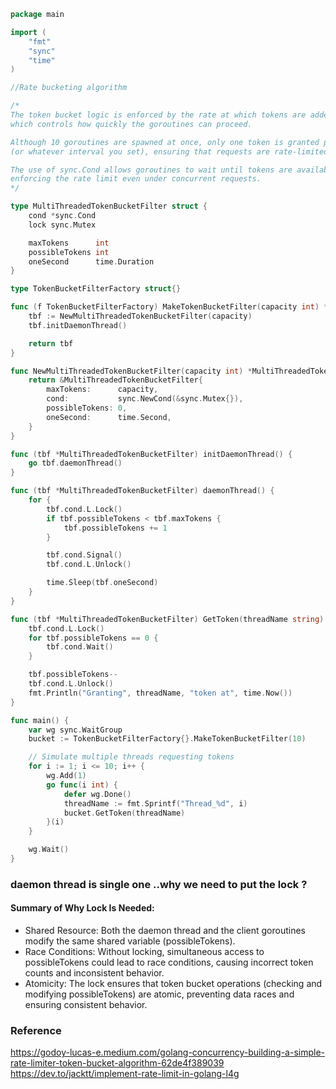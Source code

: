 ```go
package main

import (
	"fmt"
	"sync"
	"time"
)

//Rate bucketing algorithm

/*
The token bucket logic is enforced by the rate at which tokens are added to the bucket,
which controls how quickly the goroutines can proceed.

Although 10 goroutines are spawned at once, only one token is granted per second
(or whatever interval you set), ensuring that requests are rate-limited.

The use of sync.Cond allows goroutines to wait until tokens are available,
enforcing the rate limit even under concurrent requests.
*/

type MultiThreadedTokenBucketFilter struct {
	cond *sync.Cond
	lock sync.Mutex

	maxTokens      int
	possibleTokens int
	oneSecond      time.Duration
}

type TokenBucketFilterFactory struct{}

func (f TokenBucketFilterFactory) MakeTokenBucketFilter(capacity int) *MultiThreadedTokenBucketFilter {
	tbf := NewMultiThreadedTokenBucketFilter(capacity)
	tbf.initDaemonThread()

	return tbf
}

func NewMultiThreadedTokenBucketFilter(capacity int) *MultiThreadedTokenBucketFilter {
	return &MultiThreadedTokenBucketFilter{
		maxTokens:      capacity,
		cond:           sync.NewCond(&sync.Mutex{}),
		possibleTokens: 0,
		oneSecond:      time.Second,
	}
}

func (tbf *MultiThreadedTokenBucketFilter) initDaemonThread() {
	go tbf.daemonThread()
}

func (tbf *MultiThreadedTokenBucketFilter) daemonThread() {
	for {
		tbf.cond.L.Lock()
		if tbf.possibleTokens < tbf.maxTokens {
			tbf.possibleTokens += 1
		}

		tbf.cond.Signal()
		tbf.cond.L.Unlock()

		time.Sleep(tbf.oneSecond)
	}
}

func (tbf *MultiThreadedTokenBucketFilter) GetToken(threadName string) {
	tbf.cond.L.Lock()
	for tbf.possibleTokens == 0 {
		tbf.cond.Wait()
	}

	tbf.possibleTokens--
	tbf.cond.L.Unlock()
	fmt.Println("Granting", threadName, "token at", time.Now())
}

func main() {
	var wg sync.WaitGroup
	bucket := TokenBucketFilterFactory{}.MakeTokenBucketFilter(10)

	// Simulate multiple threads requesting tokens
	for i := 1; i <= 10; i++ {
		wg.Add(1)
		go func(i int) {
			defer wg.Done()
			threadName := fmt.Sprintf("Thread_%d", i)
			bucket.GetToken(threadName)
		}(i)
	}

	wg.Wait()
}
```
### daemon thread is single one ..why we need to put the lock ?

#### Summary of Why Lock Is Needed:
- Shared Resource: Both the daemon thread and the client goroutines modify the same shared variable (possibleTokens).
- Race Conditions: Without locking, simultaneous access to possibleTokens could lead to race conditions, causing incorrect token counts and inconsistent behavior.
- Atomicity: The lock ensures that token bucket operations (checking and modifying possibleTokens) are atomic, preventing data races and ensuring consistent behavior.


### Reference
https://godoy-lucas-e.medium.com/golang-concurrency-building-a-simple-rate-limiter-token-bucket-algorithm-62de4f389039
https://dev.to/jacktt/implement-rate-limit-in-golang-l4g
